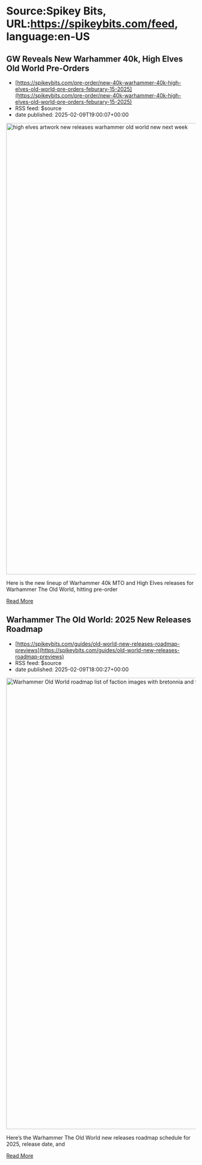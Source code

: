 # Source:Spikey Bits, URL:https://spikeybits.com/feed, language:en-US

## GW Reveals New Warhammer 40k, High Elves Old World Pre-Orders
 - [https://spikeybits.com/pre-order/new-40k-warhammer-40k-high-elves-old-world-pre-orders-feburary-15-2025](https://spikeybits.com/pre-order/new-40k-warhammer-40k-high-elves-old-world-pre-orders-feburary-15-2025)
 - RSS feed: $source
 - date published: 2025-02-09T19:00:07+00:00

<p><p><a href="https://spikeybits.com/wp-content/uploads/2023/09/high-elves-artwork-new-releases-warhammer-old-world-new-next-week.jpg"><img fetchpriority="high" decoding="async" class="aligncenter size-full wp-image-474946" src="https://spikeybits.com/wp-content/uploads/2023/09/high-elves-artwork-new-releases-warhammer-old-world-new-next-week.jpg" alt="high elves artwork new releases warhammer old world new next week" width="1200" height="1200"></a></p>
<p>Here is the new lineup of Warhammer 40k MTO and High Elves releases for Warhammer The Old World, hitting pre-order</p>
<a href="https://spikeybits.com/pre-order/new-40k-warhammer-40k-high-elves-old-world-pre-orders-feburary-15-2025/">Read More</a>

## Warhammer The Old World: 2025 New Releases Roadmap
 - [https://spikeybits.com/guides/old-world-new-releases-roadmap-previews](https://spikeybits.com/guides/old-world-new-releases-roadmap-previews)
 - RSS feed: $source
 - date published: 2025-02-09T18:00:27+00:00

<p><p><a href="https://spikeybits.com/wp-content/uploads/2024/12/Warhammer-Old-World-roadmap-list-of-faction-images-with-bretonnia-and-tk-figihting-at-top-hor-wal.png"><img decoding="async" class="aligncenter size-full wp-image-471177" src="https://spikeybits.com/wp-content/uploads/2024/12/Warhammer-Old-World-roadmap-list-of-faction-images-with-bretonnia-and-tk-figihting-at-top-hor-wal.png" alt="Warhammer Old World roadmap list of faction images with bretonnia and tk figihting at top hor wal" width="1200" height="1200"></a></p>
<p>Here’s the Warhammer The Old World new releases roadmap schedule for 2025, release date, and</p>
<a href="https://spikeybits.com/guides/old-world-new-releases-roadmap-previews/">Read More</a>

